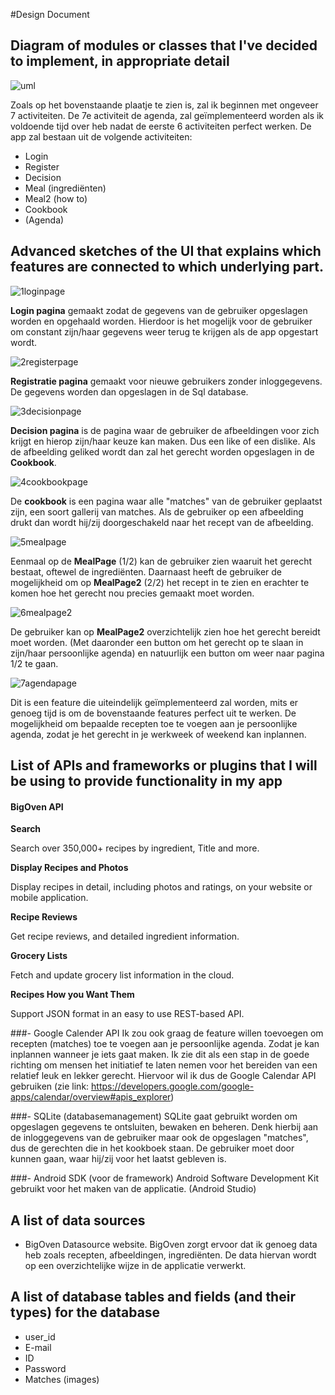 #Design Document

## Diagram of modules or classes that I've decided to implement, in appropriate detail
![uml](https://cloud.githubusercontent.com/assets/18394877/15707599/d3c596c6-27f9-11e6-9632-bc17f25e82b1.PNG)

Zoals op het bovenstaande plaatje te zien is, zal ik beginnen met ongeveer 7 activiteiten. De 7e activiteit de agenda, zal geïmplementeerd worden als ik voldoende tijd over heb nadat de eerste 6 activiteiten perfect werken.
De app zal bestaan uit de volgende activiteiten:
- Login
- Register
- Decision
- Meal (ingrediënten)
- Meal2 (how to)
- Cookbook
- (Agenda)
 
## Advanced sketches of the UI that explains which features are connected to which underlying part.
![1loginpage](https://cloud.githubusercontent.com/assets/18394877/15707048/e58f4cc4-27f6-11e6-86fd-cf194674f690.png)

**Login pagina** gemaakt zodat de gegevens van de gebruiker opgeslagen worden en opgehaald worden. Hierdoor is het mogelijk voor de gebruiker om constant zijn/haar gegevens weer terug te krijgen als de app opgestart wordt.

![2registerpage](https://cloud.githubusercontent.com/assets/18394877/15707049/e58f64a2-27f6-11e6-87f3-7f75c8857702.png)

**Registratie pagina** gemaakt voor nieuwe gebruikers zonder inloggegevens. De gegevens worden dan opgeslagen in de Sql database.

![3decisionpage](https://cloud.githubusercontent.com/assets/18394877/15707051/e5928e8e-27f6-11e6-9457-845e3a750d44.png)

**Decision pagina** is de pagina waar de gebruiker de afbeeldingen voor zich krijgt en hierop zijn/haar keuze kan maken. Dus een like of een dislike. Als de afbeelding geliked wordt dan zal het gerecht worden opgeslagen in de **Cookbook**.

![4cookbookpage](https://cloud.githubusercontent.com/assets/18394877/15707052/e5a6343e-27f6-11e6-909a-5c294f8c29a5.png)

De **cookbook** is een pagina waar alle "matches" van de gebruiker geplaatst zijn, een soort gallerij van matches. Als de gebruiker op een afbeelding drukt dan wordt hij/zij doorgeschakeld naar het recept van de afbeelding.

![5mealpage](https://cloud.githubusercontent.com/assets/18394877/15707046/e58e423e-27f6-11e6-846f-04025cf1ced7.png)

Eenmaal op de **MealPage** (1/2) kan de gebruiker zien waaruit het gerecht bestaat, oftewel de ingrediënten. Daarnaast heeft de gebruiker de mogelijkheid om op **MealPage2** (2/2) het recept in te zien en erachter te komen hoe het gerecht nou precies gemaakt moet worden.

![6mealpage2](https://cloud.githubusercontent.com/assets/18394877/15707050/e58f67a4-27f6-11e6-8815-06029c04553e.png)

De gebruiker kan op **MealPage2** overzichtelijk zien hoe het gerecht bereidt moet worden. (Met daaronder een button om het gerecht op te slaan in zijn/haar persoonlijke agenda) en natuurlijk een button om weer naar pagina 1/2 te gaan. 

![7agendapage](https://cloud.githubusercontent.com/assets/18394877/15707047/e58e783a-27f6-11e6-9c56-a1cda8d11fd9.png)

Dit is een feature die uiteindelijk geïmplementeerd zal worden, mits er genoeg tijd is om de bovenstaande features perfect uit te werken. De mogelijkheid om bepaalde recepten toe te voegen aan je persoonlijke agenda, zodat je het gerecht in je werkweek of weekend kan inplannen.

## List of APIs and frameworks or plugins that I will be using to provide functionality in my app
#### BigOven API

**Search**

Search over 350,000+ recipes by ingredient, Title and more.

**Display Recipes and Photos**

Display recipes in detail, including photos and ratings, on your website or mobile application.

**Recipe Reviews**

Get recipe reviews, and detailed ingredient information.

**Grocery Lists**

Fetch and update grocery list information in the cloud.

**Recipes How you Want Them**

Support JSON format in an easy to use REST-based API.

###- Google Calender API
Ik zou ook graag de feature willen toevoegen om recepten (matches) toe te voegen aan je persoonlijke agenda. Zodat je kan inplannen wanneer je iets gaat maken. Ik zie dit als een stap in de goede richting om mensen het initiatief te laten nemen voor het bereiden van een relatief leuk en lekker gerecht. Hiervoor wil ik dus de Google Calendar API gebruiken (zie link: https://developers.google.com/google-apps/calendar/overview#apis_explorer)

###- SQLite (databasemanagement)
SQLite gaat gebruikt worden om opgeslagen gegevens te ontsluiten, bewaken en beheren. Denk hierbij aan de inloggegevens van de gebruiker maar ook de opgeslagen "matches", dus de gerechten die in het kookboek staan. De gebruiker moet door kunnen gaan, waar hij/zij voor het laatst gebleven is.

###- Android SDK (voor de framework)
Android Software Development Kit gebruikt voor het maken van de applicatie. (Android Studio)

## A list of data sources
- BigOven Datasource website. BigOven zorgt ervoor dat ik genoeg data heb zoals recepten, afbeeldingen, ingrediënten. De data hiervan wordt op een overzichtelijke wijze in de applicatie verwerkt.

## A list of database tables and fields (and their types) for the database
- user_id
- E-mail
- ID
- Password
- Matches (images)
